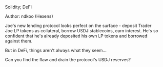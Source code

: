 Solidity; DeFi

Author: ndkoo (Hexens)

Joe's new lending protocol looks perfect on the surface - deposit Trader Joe LP tokens as collateral, borrow USDJ stablecoins, earn interest. He's so confident that he's already deposited his own LP tokens and borrowed against them.

But in DeFi, things aren't always what they seem...

Can you find the flaw and drain the protocol's USDJ reserves?
